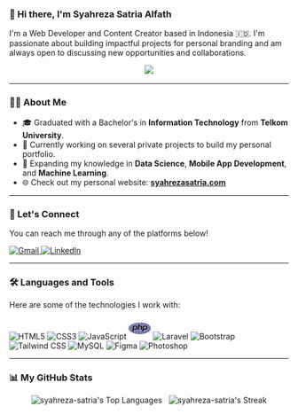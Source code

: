 ### 👋 Hi there, I'm Syahreza Satria Alfath

I'm a Web Developer and Content Creator based in Indonesia 🇮🇩. I'm passionate about building impactful projects for personal branding and am always open to discussing new opportunities and collaborations.

<p align="center">
  <img src="https://media1.tenor.com/m/Cf2khe-6B04AAAAd/shikanoko-nokonoko-koshitantan-torako-koshi.gif" width="450"/>
</p>

---

### 👨‍💻 About Me

- 🎓 Graduated with a Bachelor's in **Information Technology** from **Telkom University**.
- 🔭 Currently working on several private projects to build my personal portfolio.
- 🌱 Expanding my knowledge in **Data Science**, **Mobile App Development**, and **Machine Learning**.
- 🌐 Check out my personal website: **[syahrezasatria.com](https://syahrezasatria.com)**

---

### 🤝 Let's Connect

You can reach me through any of the platforms below!

<p align="left">
    <a href="mailto:satriaeza221@gmail.com" target="_blank">
        <img src="https://img.shields.io/badge/gmail-DB4437?style=for-the-badge&logo=gmail&logoColor=white" alt="Gmail"/>
    </a>
    <a href="https://www.linkedin.com/in/syahreza-satria-alfath/" target="_blank">
        <img src="https://img.shields.io/badge/LinkedIn-0077B5?style=for-the-badge&logo=linkedin&logoColor=white" alt="LinkedIn"/>
    </a>
</p>

---

### 🛠️ Languages and Tools

Here are some of the technologies I work with:

<p align="left"> 
    <img src="https://cdn.worldvectorlogo.com/logos/html-1.svg" alt="HTML5" width="40" height="40"/> 
    <img src="https://cdn.worldvectorlogo.com/logos/css-3.svg" alt="CSS3" width="40" height="40"/> 
    <img src="https://cdn.worldvectorlogo.com/logos/javascript-r.svg" alt="JavaScript" width="40" height="40"/> 
    <img src="https://raw.githubusercontent.com/devicons/devicon/master/icons/php/php-original.svg" alt="PHP" width="40" height="40"/> 
    <img src="https://upload.wikimedia.org/wikipedia/commons/thumb/9/9a/Laravel.svg/1280px-Laravel.svg.png?20190820171151" alt="Laravel" width="40" height="40"/>
    <img src="https://upload.wikimedia.org/wikipedia/commons/thumb/b/b2/Bootstrap_logo.svg/640px-Bootstrap_logo.svg.png" alt="Bootstrap" width="40" height="40"/>
    <img src="https://www.svgrepo.com/show/374118/tailwind.svg" alt="Tailwind CSS" width="40" height="40"/> 
    <img src="https://cdn.worldvectorlogo.com/logos/mysql-3.svg" alt="MySQL" width="40" height="40"/> 
    <img src="https://cdn.worldvectorlogo.com/logos/figma-icon.svg" alt="Figma" width="25" height="40"/> 
    <img src="https://cdn.worldvectorlogo.com/logos/adobe-photoshop-2.svg" alt="Photoshop" width="40" height="40"/>
</p>

---

### 📊 My GitHub Stats

<p align="center">
  <img src="https://github-readme-stats.vercel.app/api/top-langs/?username=syahreza-satria&theme=default&show_icons=true&hide_border=true&layout=compact" alt="syahreza-satria's Top Languages" />
  &nbsp;
  <img src="https://github-readme-streak-stats.herokuapp.com/?user=syahreza-satria&theme=default&hide_border=true" alt="syahreza-satria's Streak" />
</p>
